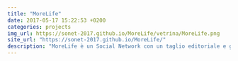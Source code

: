 ```yaml
---
title: "MoreLife"
date: 2017-05-17 15:22:53 +0200
categories: projects
img_url: https://sonet-2017.github.io/MoreLife/vetrina/MoreLife.png
site_url: "https://sonet-2017.github.io/MoreLife/"
description: "MoreLife è un Social Network con un taglio editoriale e giovanile, pensato per chi ama essere aggiornato sulle ultime tendenze. Ogni utente potrà farsi conoscere grazie ai topic 'Trend' e leggere i ..."
---
```


